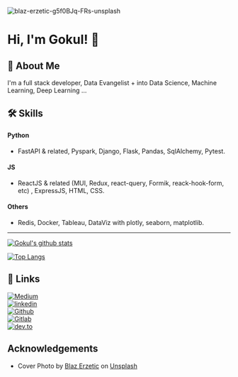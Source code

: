 
![blaz-erzetic-g5f0BJq-FRs-unsplash](https://user-images.githubusercontent.com/13468848/129433582-4363405f-3dcc-4641-9a89-3ff580bea263.jpg)

    
# Hi, I'm Gokul! 👋

  
## 🚀 About Me
I'm a full stack developer, Data Evangelist + into Data Science, Machine Learning, Deep Learning ...

## 🛠 Skills

#### Python

- FastAPI & related, Pyspark, Django, Flask, Pandas, SqlAlchemy, Pytest.  

#### JS

- ReactJS & related (MUI, Redux, react-query, Formik, reack-hook-form, etc) , ExpressJS, HTML, CSS.  

#### Others

- Redis, Docker, Tableau, DataViz with plotly, seaborn, matplotlib.  

***

[![Gokul's github stats](https://github-readme-stats.vercel.app/api?username=gokulyc&show_icons=true)](https://github.com/anuraghazra/github-readme-stats)


[![Top Langs](https://github-readme-stats.vercel.app/api/top-langs/?username=gokulyc)](https://github.com/anuraghazra/github-readme-stats)

  
## 🔗 Links
[![Medium][1.1]][1]  
[![linkedin][2.1]][2]  
[![Github][3.1]][3]  
[![Gitlab][4.1]][4]  
[![dev.to][5.1]][5]  

<!-- Icons -->
[1.1]: https://img.shields.io/badge/medium-536C78?style=for-the-badge&logo=medium&logoColor=white
[2.1]: https://img.shields.io/badge/linkedin-0A66C2?style=for-the-badge&logo=linkedin&logoColor=white
[3.1]: https://img.shields.io/badge/github-forks-1E1E1E?style=for-the-badge&logo=github&logoColor=white
[4.1]: https://img.shields.io/badge/gitlab-1DA1F2?style=for-the-badge&logo=gitlab&logoColor=white
[5.1]: https://img.shields.io/badge/dev.to-1E1E1E?style=for-the-badge&logo=dev.to&logoColor=white


<!-- Links to your social media accounts -->

[1]: https://medium.com/@gokulyc
[2]: https://www.linkedin.com/in/gokulyc
[3]: https://github.com/orgs/gokulyc-forks
[4]: https://gitlab.com/gokulyc
[5]: https://dev.to/gokulyc



  
## Acknowledgements

 - Cover Photo by [Blaz Erzetic](https://unsplash.com/@www_erzetich_com?utm_source=unsplash&utm_medium=referral&utm_content=creditCopyText) on [Unsplash](https://unsplash.com/s/photos/engineering?utm_source=unsplash&utm_medium=referral&utm_content=creditCopyText)




